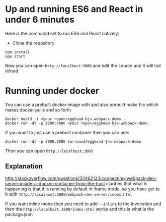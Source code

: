 Up and running ES6 and React in under 6 minutes
===============================================
Here is the command set to run ES6 and React natively:

- Clone the repository

```
npm install
npm start
```

Now you can open `http://localhost:3000` and edit the source and it will hot
reload


Running under docker
===================
You can use a prebuilt docker image with and also prebuilt make file which makes
docker pulls and so forth

```
docker build -t <your repo>/egghead-hjs-webpack-demo .
docker run -dt -p 3000:3000 <your repo>/egghead-hjs-webpack-demo 
```


If you want to just use a prebuilt container then you can use:

```
docker run -dt -p 3000:3000 surround/egghead-jhs-webpack-demo
```

Then you can open `http://localhost:3000`

Explanation
-----------
http://stackoverflow.com/questions/33462123/connecting-webpack-dev-server-inside-a-docker-container-from-the-host
clarifies that what is happening is that it is running by default in iframe
mode, so you have get to it with `http://localhost:3000/webpack-dev-server/index.html`

If you want inline mode then you need to add `--inline` to the invocation and
then the `http://localhost:3000/index.html` works and this is what is the
package.json


